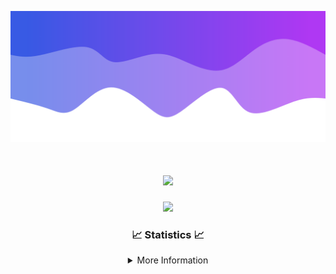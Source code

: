 ![Header](./IMG_4001.png)
<div align="center">

<h1 align="center">
  <a href="https://git.io/typing-svg">
    <img src="https://readme-typing-svg.herokuapp.com/?lines=Welcome+to+my+profile!+👋;JavaScript+developer.;&center=true&size=25">
  </a>
</h1>

<p align="center">
  <img src="https://lanyard.cnrad.dev/api/624702585596805130" />
</p>

### 📈 Statistics 📈
<details>
    <summary>More Information</summary>
    <br/>

<!--START_SECTION:waka-->
![Code Time](http://img.shields.io/badge/Code%20Time-101%20hrs%2032%20mins-blue)

![Profile Views](http://img.shields.io/badge/Profile%20Views-0-blue)

**🐱 My GitHub Data** 

> 📦 2.2 kB Used in GitHub's Storage 
 > 
> 🏆 3 Contributions in the Year 2024
 > 
> 🚫 Not Opted to Hire
 > 
> 📜 5 Public Repositories 
 > 
> 🔑 1 Private Repositories 
 > 
**I'm an Early 🐤** 

```text
🌞 Morning                119 commits         ███░░░░░░░░░░░░░░░░░░░░░░   13.24 % 
🌆 Daytime                370 commits         ██████████░░░░░░░░░░░░░░░   41.16 % 
🌃 Evening                367 commits         ██████████░░░░░░░░░░░░░░░   40.82 % 
🌙 Night                  43 commits          █░░░░░░░░░░░░░░░░░░░░░░░░   04.78 % 
```
📅 **I'm Most Productive on Wednesday** 

```text
Monday                   108 commits         ███░░░░░░░░░░░░░░░░░░░░░░   12.01 % 
Tuesday                  142 commits         ████░░░░░░░░░░░░░░░░░░░░░   15.80 % 
Wednesday                171 commits         █████░░░░░░░░░░░░░░░░░░░░   19.02 % 
Thursday                 146 commits         ████░░░░░░░░░░░░░░░░░░░░░   16.24 % 
Friday                   126 commits         ████░░░░░░░░░░░░░░░░░░░░░   14.02 % 
Saturday                 82 commits          ██░░░░░░░░░░░░░░░░░░░░░░░   09.12 % 
Sunday                   124 commits         ███░░░░░░░░░░░░░░░░░░░░░░   13.79 % 
```


📊 **This Week I Spent My Time On** 

```text
🕑︎ Time Zone: America/New_York

💬 Programming Languages: 
Java                     9 hrs 58 mins       █████████████████████████   98.30 % 
XML                      5 mins              ░░░░░░░░░░░░░░░░░░░░░░░░░   00.89 % 
Kotlin                   1 min               ░░░░░░░░░░░░░░░░░░░░░░░░░   00.23 % 
JAVA                     1 min               ░░░░░░░░░░░░░░░░░░░░░░░░░   00.21 % 
YAML                     1 min               ░░░░░░░░░░░░░░░░░░░░░░░░░   00.20 % 

🔥 Editors: 
IntelliJ                 10 hrs 8 mins       █████████████████████████   100.00 % 

🐱‍💻 Projects: 
HCTeams                  5 hrs 35 mins       ██████████████░░░░░░░░░░░   55.08 % 
Mercury                  2 hrs 50 mins       ███████░░░░░░░░░░░░░░░░░░   28.10 % 
Carbon                   1 hr 13 mins        ███░░░░░░░░░░░░░░░░░░░░░░   12.03 % 
Sodium                   15 mins             █░░░░░░░░░░░░░░░░░░░░░░░░   02.50 % 
untitled                 10 mins             ░░░░░░░░░░░░░░░░░░░░░░░░░   01.78 % 

💻 Operating System: 
Windows                  10 hrs 8 mins       █████████████████████████   100.00 % 
```

**I Mostly Code in Java** 

```text
Java                     22 repos            ██████████████████████░░░   88.00 % 
JavaScript               2 repos             ██░░░░░░░░░░░░░░░░░░░░░░░   08.00 % 
C++                      1 repo              █░░░░░░░░░░░░░░░░░░░░░░░░   04.00 % 
```



**Timeline**

![Lines of Code chart](https://raw.githubusercontent.com/DevDipin/DevDipin/main/assets/bar_graph.png)


 Last Updated on 29/02/2024 01:40:53 UTC
<!--END_SECTION:waka-->

![Footer](./IMG_4002.png)